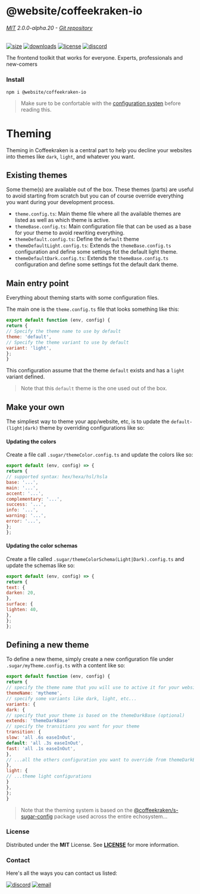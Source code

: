 
<!-- header -->
# @website/coffeekraken-io

###### [MIT](./license) 2.0.0-alpha.20 - [Git repository]()

<!-- shields -->
[![size](https://shields.io/bundlephobia/min/@website/coffeekraken-io?style=for-the-badge)](https://www.npmjs.com/package/@website/coffeekraken-io)
[![downloads](https://shields.io/npm/dm/@website/coffeekraken-io?style=for-the-badge)](https://www.npmjs.com/package/@website/coffeekraken-io)
[![license](https://shields.io/npm/l/@website/coffeekraken-io?style=for-the-badge)](./LICENSE)
[![discord](https://img.shields.io/discord/940362961682333767?color=5100FF&amp;label=Join%20us%20on%20Discord&amp;style=for-the-badge)](https://discord.gg/HzycksDJ)

<!-- description -->
The frontend toolkit that works for everyone. Experts, professionals and new-comers

<!-- install -->
### Install

```shell
npm i @website/coffeekraken-io
```

<!-- body -->

<!--
/**
* @name            Theming
* @namespace       doc.css
* @type            Markdown
* @platform        md
* @status          stable
* @menu            Documentation / CSS           /doc/css/theming
*
* @since           2.0.0
* @author    Olivier Bossel <olivier.bossel@gmail.com> (https://coffeekraken.io)
*/
-->

> Make sure to be confortable with the [configuration systen](/doc/config/overview) before reading this.

# Theming

Theming in Coffeekraken is a central part to help you decline your websites into themes like `dark`, `light`, and whatever you want.

## Existing themes

Some theme(s) are available out of the box. These themes (parts) are useful to avoid starting from scratch but you can of course override everything you want during your development process.

-   `theme.config.ts`: Main theme file where all the available themes are listed as well as which theme is active.
-   `themeBase.config.ts`: Main configuration file that can be used as a base for your theme to avoid rewriting everything.
-   `themeDefault.config.ts`: Define the `default` theme
-   `themeDefaultLight.config.ts`: Extends the `themeBase.config.ts` configuration and define some settings fot the default light theme.
-   `themeDefaultDark.config.ts`: Extends the `themeBase.config.ts` configuration and define some settings fot the default dark theme.

## Main entry point

Everything about theming starts with some configuration files.

The main one is the `theme.config.ts` file that looks something like this:

```js
export default function (env, config) {
return {
// Specify the theme name to use by default
theme: 'default',
// Specify the theme variant to use by default
variant: 'light',
};
}
```

This configuration assume that the theme `default` exists and has a `light` variant defined.

> Note that this `default` theme is the one used out of the box.

## Make your own

The simpliest way to theme your app/website, etc, is to update the `default-(light|dark)` theme by overriding configurations like so:

#### Updating the colors

Create a file call `.sugar/themeColor.config.ts` and update the colors like so:

```js
export default (env, config) => {
return {
// supported syntax: hex/hexa/hsl/hsla
base: '...',
main: '...',
accent: '...',
complementary: '...',
success: '...',
info: '...',
warning: '...',
error: '...',
};
};
```

#### Updating the color schemas

Create a file called `.sugar/themeColorSchema(Light|Dark).config.ts` and update the schemas like so:

```js
export default (env, config) => {
return {
text: {
darken: 20,
},
surface: {
lighten: 40,
},
};
};
```

## Defining a new theme

To define a new theme, simply create a new configuration file under `.sugar/myTheme.config.ts` with a content like so:

```js
export default function (env, config) {
return {
// specify the theme name that you will use to active it for your website
themeName: 'mytheme',
// specify some variants like dark, light, etc...
variants: {
dark: {
// specify that your theme is based on the themeDarkBase (optional)
extends: 'themeDarkBase'
// specify the transitions you want for your theme
transition: {
slow: 'all .6s easeInOut',
default: 'all .3s easeInOut',
fast: 'all .1s easeInOut',
},
// ...all the others configuration you want to override from themeDarkBase
},
light: {
// ...theme light configurations
}
},
};
}
```

> Note that the theming system is based on the [@coffeekraken/s-sugar-config](/package/@coffeekraken/s-sugar-config/doc/readme) package used across the entire echosystem...


<!-- license -->
### License

Distributed under the **MIT** License. See **[LICENSE](./license)** for more information.

<!-- contact -->
### Contact

Here's all the ways you can contact us listed:

[![discord](https://img.shields.io/badge/Join%20us%20on%20discord-Join-blueviolet?style=[config.shieldsio.style]&amp;logo=discord)](https://discord.gg/HzycksDJ)
[![email](https://img.shields.io/badge/Email%20us-Go-green?style=[config.shieldsio.style]&amp;logo=Mail.Ru)](mailto:olivier.bossel@gmail.com)
